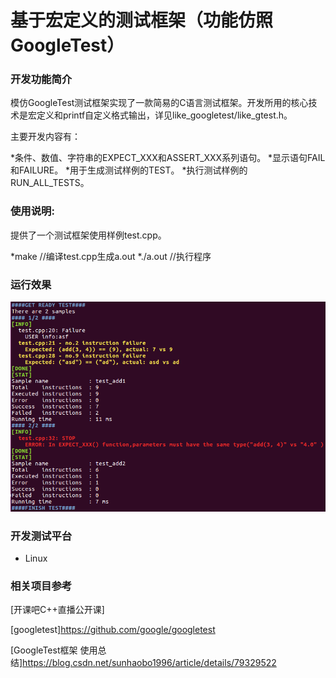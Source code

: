 # 基于宏定义的测试框架（功能仿照GoogleTest）

### 开发功能简介

模仿GoogleTest测试框架实现了一款简易的C语言测试框架。开发所用的核心技术是宏定义和printf自定义格式输出，详见like_googletest/like_gtest.h。

主要开发内容有：

*条件、数值、字符串的EXPECT_XXX和ASSERT_XXX系列语句。
*显示语句FAIL和FAILURE。
*用于生成测试样例的TEST。
*执行测试样例的RUN_ALL_TESTS。

### 使用说明:

提供了一个测试框架使用样例test.cpp。

*make	//编译test.cpp生成a.out
*./a.out	//执行程序

### 运行效果

![test.cpp运行效果](https://github.com/listener123/like_googletest/blob/main/demo.png)

### 开发测试平台

*   Linux

### 相关项目参考

[开课吧C++直播公开课]

[googletest]https://github.com/google/googletest

[GoogleTest框架 使用总结]https://blog.csdn.net/sunhaobo1996/article/details/79329522
